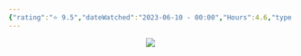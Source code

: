 ```yaml
---
{"rating":"⭐ 9.5","dateWatched":"2023-06-10 - 00:00","Hours":4.6,"type":"series","subType":"series","title":"Oshi no Ko","englishTitle":"[Oshi No Ko]","year":2023,"dataSource":"MALAPI","url":"https://myanimelist.net/anime/52034/Oshi_no_Ko","id":52034,"genres":["Drama","Supernatural"],"studios":["Doga Kobo"],"episodes":11,"duration":"30 min per ep","onlineRating":8.87,"actors":null,"image":"https://cdn.myanimelist.net/images/anime/1812/134736.jpg","released":true,"streamingServices":["HIDIVE","Ani-One Asia","Anime Digital Network","Aniplus TV"],"airing":false,"airedFrom":"4/12/2023","airedTo":"6/28/2023","watched":false,"lastWatched":"","personalRating":0,"tags":["mediaDB/tv/series"],"dg-publish":true,"permalink":"/media-db/series/oshi-no-ko-2023/","dgPassFrontmatter":true,"noteIcon":"1","created":"2023-11-14T21:08:36.306+05:30","updated":"2023-12-10T09:52:35.322+05:30"}
---
```



<center><img src="https://cdn.myanimelist.net/images/anime/1812/134736.jpg"></center>